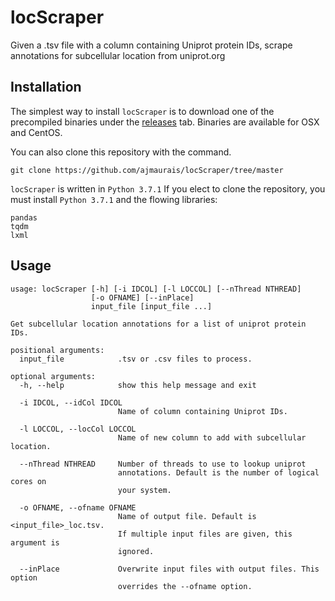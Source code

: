 # locScraper
Given a .tsv file with a column containing Uniprot protein IDs, scrape annotations for subcellular location from uniprot.org

## Installation
The simplest way to install `locScraper` is to download one of the precompiled binaries under the [releases](https://github.com/ajmaurais/locScraper/releases) tab. Binaries are available for OSX and CentOS.

You can also clone this repository with the command.
```
git clone https://github.com/ajmaurais/locScraper/tree/master
```

`locScraper` is written in `Python 3.7.1` If you elect to clone the repository, you must install `Python 3.7.1` and the flowing libraries:
```
pandas
tqdm
lxml
```

## Usage
```
usage: locScraper [-h] [-i IDCOL] [-l LOCCOL] [--nThread NTHREAD]
                  [-o OFNAME] [--inPlace]
                  input_file [input_file ...]

Get subcellular location annotations for a list of uniprot protein IDs.

positional arguments:
  input_file            .tsv or .csv files to process.

optional arguments:
  -h, --help            show this help message and exit

  -i IDCOL, --idCol IDCOL
                        Name of column containing Uniprot IDs.

  -l LOCCOL, --locCol LOCCOL
                        Name of new column to add with subcellular location.

  --nThread NTHREAD     Number of threads to use to lookup uniprot
                        annotations. Default is the number of logical cores on
                        your system.

  -o OFNAME, --ofname OFNAME
                        Name of output file. Default is <input_file>_loc.tsv.
                        If multiple input files are given, this argument is
                        ignored.

  --inPlace             Overwrite input files with output files. This option
                        overrides the --ofname option.
```
